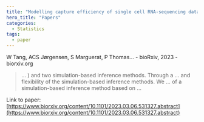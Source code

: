 ```yaml
---
title: "Modelling capture efficiency of single cell RNA-sequencing data improves inference of transcriptome-wide burst kinetics"
hero_title: "Papers"
categories:
  - Statistics
tags:
  - paper
---
```

W Tang, ACS Jørgensen, S Marguerat, P Thomas… - bioRxiv, 2023 - biorxiv.org



>… ) and two simulation-based inference methods. Through a … and flexibility of the simulation-based inference methods. We … of a simulation-based inference method based on …

Link to paper: [https://www.biorxiv.org/content/10.1101/2023.03.06.531327.abstract](https://www.biorxiv.org/content/10.1101/2023.03.06.531327.abstract)
